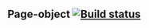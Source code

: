 ## Page-object [![Build status](https://ci.appveyor.com/api/projects/status/c2soxakpcc9jaj47?svg=true)](https://ci.appveyor.com/project/greyear/page-object)